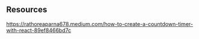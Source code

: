 ## Resources

https://rathoreaparna678.medium.com/how-to-create-a-countdown-timer-with-react-89ef8466bd7c
